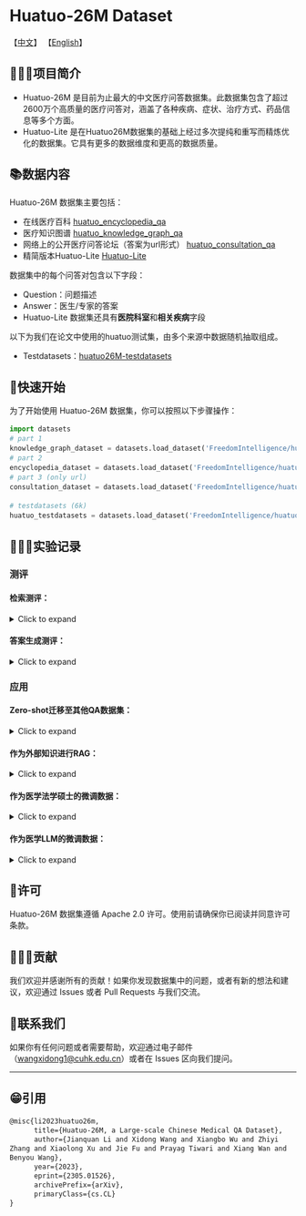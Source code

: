 # Huatuo-26M Dataset


【[中文](README_zh-CN.md)】 【[English](README.md)】    


## 👩🏻‍⚕️项目简介

- Huatuo-26M 是目前为止最大的中文医疗问答数据集。此数据集包含了超过2600万个高质量的医疗问答对，涵盖了各种疾病、症状、治疗方式、药品信息等多个方面。
- Huatuo-Lite 是在Huatuo26M数据集的基础上经过多次提纯和重写而精炼优化的数据集。它具有更多的数据维度和更高的数据质量。


## 📚数据内容

Huatuo-26M 数据集主要包括：

- 在线医疗百科 [huatuo_encyclopedia_qa](https://huggingface.co/datasets/FreedomIntelligence/huatuo_encyclopedia_qa)
- 医疗知识图谱 [huatuo_knowledge_graph_qa](https://huggingface.co/datasets/FreedomIntelligence/huatuo_knowledge_graph_qa)
- 网络上的公开医疗问答论坛（答案为url形式） [huatuo_consultation_qa](https://huggingface.co/datasets/FreedomIntelligence/huatuo_consultation_qa)
- 精简版本Huatuo-Lite [Huatuo-Lite](https://huggingface.co/datasets/FreedomIntelligence/Huatuo26M-Lite)


数据集中的每个问答对包含以下字段：

- Question：问题描述 
- Answer：医生/专家的答案
- Huatuo-Lite 数据集还具有**医院科室**和**相关疾病**字段



以下为我们在论文中使用的huatuo测试集，由多个来源中数据随机抽取组成。

- Testdatasets：[huatuo26M-testdatasets](https://huggingface.co/datasets/FreedomIntelligence/huatuo26M-testdatasets)



## 🚀快速开始

为了开始使用 Huatuo-26M 数据集，你可以按照以下步骤操作：

```python
import datasets
# part 1
knowledge_graph_dataset = datasets.load_dataset('FreedomIntelligence/huatuo_knowledge_graph_qa')
# part 2
encyclopedia_dataset = datasets.load_dataset('FreedomIntelligence/huatuo_encyclopedia_qa')
# part 3 (only url)
consultation_dataset = datasets.load_dataset('FreedomIntelligence/huatuo_consultation_qa')

# testdatasets (6k)
huatuo_testdatasets = datasets.load_dataset('FreedomIntelligence/huatuo26M-testdatasets')
```



## 👩🏻‍🔬实验记录

### 测评
#### 检索测评：
<details><summary>Click to expand</summary>

<img src="img/retrieve.png" alt="retrieve" style="zoom:100%;" />

</details>

#### 答案生成测评：

<details><summary>Click to expand</summary>

<img src="img/NLG.png" alt="retrieve" style="zoom:100%;" />

</details>

### 应用

#### Zero-shot迁移至其他QA数据集：

<details><summary>Click to expand</summary>

<img src="img/zero-shot.png" alt="retrieve" style="zoom:100%;" />

</details>

#### 作为外部知识进行RAG：

<details><summary>Click to expand</summary>
      
<img src="img/rag.png" alt="retrieve" style="zoom:100%;" />


</details>

#### 作为医学法学硕士的微调数据：

<details><summary>Click to expand</summary>

      ![image-20230517140420680](img/cblue.png)

</details>


#### 作为医学LLM的微调数据：
<details><summary>Click to expand</summary>
![image-20230517140420680](img/cblue.png)

</details>

## 🚁许可

Huatuo-26M 数据集遵循 Apache 2.0 许可。使用前请确保你已阅读并同意许可条款。



## 👷🏻‍♂️贡献

我们欢迎并感谢所有的贡献！如果你发现数据集中的问题，或者有新的想法和建议，欢迎通过 Issues 或者 Pull Requests 与我们交流。



## 📱联系我们

如果你有任何问题或者需要帮助，欢迎通过电子邮件（[wangxidong1@cuhk.edu.cn](mailto:changmiaowang@cuhk.edu.cn)）或者在 Issues 区向我们提问。

------



## 😁引用

```
@misc{li2023huatuo26m,
      title={Huatuo-26M, a Large-scale Chinese Medical QA Dataset}, 
      author={Jianquan Li and Xidong Wang and Xiangbo Wu and Zhiyi Zhang and Xiaolong Xu and Jie Fu and Prayag Tiwari and Xiang Wan and Benyou Wang},
      year={2023},
      eprint={2305.01526},
      archivePrefix={arXiv},
      primaryClass={cs.CL}
}
```
